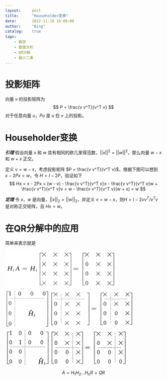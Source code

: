 ```yaml
---
layout:     post
title:      "Householder变换"
date:       2022-11-10 16:08:00
author:     "Bing"
catalog:    true
tags:
    - 数学
    - 数值分析
    - QR分解
    - 最小二乘
---
```

# 投影矩阵
向量 $v$ 的投影矩阵为
$$
    P = \frac{v v^T}{v^T v}
$$
对于任意向量 $u$，$Pu$ 是 $u$ 在 $v$ 上的投影。

# Householder变换
***引理***
假设向量 $x$ 和 $w$ 具有相同的欧几里得范数，$||x||^2 = ||w||^2$，那么向量 $w-x$ 和 $w+x$ 正交。

定义 $v = w - x$，考虑投影矩阵 $P = \frac{v v^T}{v^T v}$，根据下图可以想到 $x - 2Px = w$，令 $H = I - 2P$，验证如下
$$
    Hx = x - 2Px = (w - v) - \frac{v v^T}{v^T v}x - \frac{v v^T}{v^T v}w + \frac{v v^T}{v^T v}v = w - \frac{v v^T}{v^T v}(w + x) = w
$$

***定理***
令 $x$，$w$ 是向量，$||x||_2 = ||w||_2$，并定义 $v = w - x$，则$H = I - 2v v^T / v^T v$ 是对称正交矩阵，且 $Hx = w$。

# 在QR分解中的应用
简单来表示就是

![](/img/post/Householder%20Transformation-QR1.PNG)
![](/img/post/Householder%20Transformation-QR2.PNG)
![](/img/post/Householder%20Transformation-QR3.PNG)
$$
    A = H_1H_2...H_nR = QR
$$

